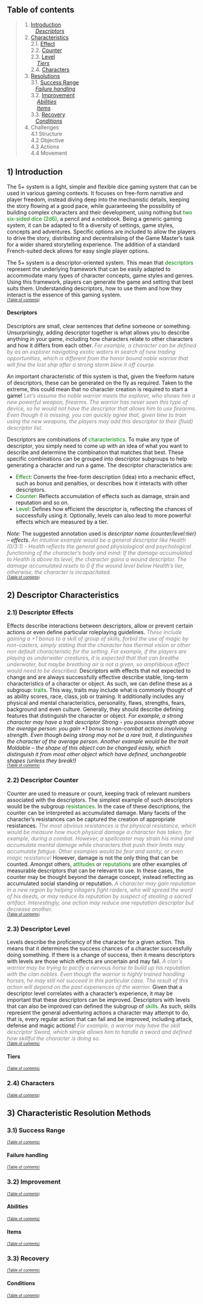## Table of contents

>1. [Introduction](#1-introduction)  
>  &nbsp;&nbsp; [*Descriptors*](#descriptors)  
>2. [Characteristics](#2-descriptor-characteristics)  
>  2.1. [Effect](#21-descriptor-effects)  
>  2.2. [Counter](#22-descriptor-counter)  
>  2.3. [Level](#23-descriptor-level)  
>    &nbsp;&nbsp;&nbsp; [*Tiers*](#tiers)  
>  2.4. [Characters](#24-characters)
>3. [Resolutions](#3-characteristic-resolution-methods)  
>  3.1. [Success Range](#31-success-range)  
>    &nbsp;&nbsp; [*Failure handling*](#failure-handling)  
>  3.2. [Improvement](#32-improvement)  
>    &nbsp;&nbsp;&nbsp; [*Abilities*](#abilities)  
>    &nbsp;&nbsp;&nbsp; [*Items*](#items)  
>  3.3. [Recovery](#33-recovery)  
>    &nbsp;&nbsp; [*Conditions*](#conditions)
>4. Challenges  
>  4.1 Structure  
>  4.2 Objective   
>  4.3 Actions  
>  4.4 Movement  

## 1) Introduction  
The 5+ system is a light, simple and flexible dice gaming system that can be used in various gaming contexts. 
It focuses on free-form narrative and player freedom, instead diving deep into the mechanistic details, keeping 
the story flowing at a good pace, while guaranteeing the possibility of building complex characters and their 
development, using nothing but <span style="color:green">two six-sided dice (2d6)</span>, a pencil and a notebook. Being a generic gaming system, 
it can be adapted to fit a diversity of settings, game styles, concepts and adventures. Specific options are 
included to allow the players to drive the story, distributing and decentralising of the Game Master’s task 
for a wider shared storytelling experience. The addition of a standard French-suited deck allows for easy 
single player options.  
  
The 5+ system is a descriptor-oriented system. 
This mean that <span style="color:green">descriptors</span> represent the underlying framework that can be easily adapted to accommodate 
many types of character concepts, game styles and genres. Using this framework, players can generate 
the game and setting that best suits them. Understanding descriptors, how to use them and how they 
interact is the essence of this gaming system.  
<sub><sup>[(Table of contents)](#table-of-contents)</sup></sub> 

#### Descriptors  
Descriptors are small, clear sentences that define someone or something. 
Unsurprisingly, adding descriptor together is what allows you to describe anything in your game, 
including how characters relate to other characters and how it differs from each other. 
*<span style="color:grey">For example, a character can be defined by as an explorer navigating exotic waters 
in search of new trading opportunities, which is different from the honor bound noble warrior that will 
fine the lost ship after a strong storm blew it off course.</span>*  

An important characteristic of this system is that, given the freeform nature of descriptors, 
these can be generated on the fly as required. Taken to the extreme, this could mean that no character 
creation is required to start a game!
*<span style="color:grey">Let’s assume the noble warrior meets the explorer, who shows him a new powerful 
weapon, firearms. The warrior has never seen this type of device, so he would not have the descriptor that 
allows him to use firearms.  Even though it is missing, you can quickly agree that, given time to 
train using the new weapons, the players may add this descriptor to their (fluid) descriptor list.</span>*  

Descriptors are combinations of <span style="color:green">characteristics</span>. 
To make any type of descriptor, you simply need to come up with an idea of what you want to describe 
and determine the combination that matches that best. These specific combinations can be grouped into descriptor subgroups to help generating a character and run a game. The descriptor characteristics are:  

* <span style="color:green">Effect</span>: Converts the free-form description (idea) into a mechanic effect, 
such as bonus and penalties, or describes how it interacts with other descriptors.  
* <span style="color:green">Counter</span>: Reflects accumulation of effects such as damage, 
strain and reputation and so on.  
* <span style="color:green">Level</span>:  Defines how efficient the descriptor is, reflecting the chances of 
successfully using it. Optionally, levels can also lead to more powerful effects which are measured by a tier.   

*Note:* The suggested annotation used is *descriptor name (counter/level:tier) – effects*. 
*<span style="color:grey">An intuitive example would be a general descriptor like Health (0/3:1) - Health reflects 
the general good physiological and psychological functioning of the character’s body and mind: If the damage 
accumulated to Health is above its level, the character gains a wound descriptor. The damage accumulated resets 
to 0 if the wound level below Health’s tier, otherwise, the character is incapacitated.</span>*  
<sub><sup>[(Table of contents)](#table-of-contents)</sup></sub> 

## 2) Descriptor Characteristics  
### 2.1) Descriptor Effects   
Effects describe interactions between descriptors, allow or prevent certain actions or even define particular roleplaying guidelines. *<span style="color:grey">These include gaining a +1 bonus to a skill of group of skills, forbid the use of magic by non-casters, simply stating that the character has thermal vision or other non default characteristic for the setting. For example, if the players are playing as underwater creatures, it is expected that that can breathe underwater, but maybe breathing air is not a given, so amphibious effect would need to be described.</span>* Descriptors with effects that not expected to change and are always successfully effective describe stable, long-term characteristics of a character or object. As such, we can define these as a subgroup: <span style="color:green">traits</span>. This way, traits may include what is commonly thought of as ability scores, race, class, job or training. It additionally includes any physical and mental characteristics, personality, flaws, strengths, fears, background and even culture. Generally, they should describe defining features that distinguish the character or object. *<span style=“color:grey”> For example, a strong character may have a trait descriptor Strong - you possess strength above the average person: you gain +1 bonus to non-combat actions involving strength. Even though being strong may not be a rare trait, it distinguishes the character of the average person. Another example would be the trait Moldable – the shape of this object can be changed easily, which distinguish it from most other object which have defined, unchangeable shapes (unless they break!)</span>*   
<sub><sup>[(Table of contents)](#table-of-contents)</sup></sub>  

### 2.2) Descriptor Counter   
Counter are used to measure or count, keeping track of relevant numbers associated with the descriptors. The simplest example of such descriptors would be the subgroup <span style="color:green">resistances</span>. In the case of these descriptions, the counter can be interpreted as accumulated damage. Many facets of the character’s resistances can be captured the creation of appropriate resistances. *<span style="color:grey">The most obvious resistances is the physical resistance, which would be measure how much physical damage a character has taken, for example, during a combat. However, a spellcaster may strain his mind and accumulate mental damage while characters that push their limits may accumulate fatigue. Other examples would be fear and sanity, or even magic resistance!</span>* However, damage is not the only thing that can be counted. Amongst others, <span style="color:green">attitudes</span> or <span style="color:green">reputations</span> are other examples of measurable descriptors that can be relevant to use. In these cases, the counter may be thought beyond the damage concept, instead reflecting as accumulated social standing or reputation. *<span style="color:grey">A character may gain reputation in a new region by helping villagers fight raiders, who will spread the word of his deeds, or may reduce its reputation by suspect of stealing a sacred artifact. Interestingly, one action may reduce one reputation descriptor but decrease another.</span>*   
<sub><sup>[(Table of contents)](#table-of-contents)</sup></sub> 
  
### 2.3) Descriptor Level  
Levels describe the proficiency of the character for a given action. This means that it determines the success chances of a character successfully doing something. If there is a change of success, then it means descriptors with levels are those which effects are uncertain and may fail. *<span style="color:grey">A clan's warrior may be trying to pacify a nervous horse to build up his reputation with the clan nobles. Even though the warrior is highly trained handling horses, he may still not succeed in this particular case. The result of this action will depend on the past experiences of the warrior.</span>* Given that a descriptor level correlates with a character’s experience, it may be important that these descriptors can be improved. Descriptors with levels that can also be improved can defined the subgroup of <span style="color:green">skills</span>. As such, skills represent the general adventuring actions a character may attempt to do, that is, every regular action that can fail and be improved, including attack, defense and magic actions! *<span style="color:grey">For example, a warrior may have the skill descriptor Sword, which simple allows him to handle a sword and defined how skillful the character is doing so.</span>*  
<sub><sup>[(Table of contents)](#table-of-contents)</sup></sub> 

#### Tiers  
<sub><sup>[(Table of contents)](#table-of-contents)</sup></sub> 

### 2.4) Characters
<sub><sup>[(Table of contents)](#table-of-contents)</sup></sub> 

## 3) Characteristic Resolution Methods  
### 3.1) Success Range  
<sub><sup>[(Table of contents)](#table-of-contents)</sup></sub>   

#### Failure handling  
<sub><sup>[(Table of contents)](#table-of-contents)</sup></sub>  

### 3.2) Improvement  
<sub><sup>[(Table of contents)](#table-of-contents)</sup></sub>  
#### Abilities  
<sub><sup>[(Table of contents)](#table-of-contents)</sup></sub> 
#### Items  
<sub><sup>[(Table of contents)](#table-of-contents)</sup></sub> 

### 3.3) Recovery  
<sub><sup>[(Table of contents)](#table-of-contents)</sup></sub>  
#### Conditions  
<sub><sup>[(Table of contents)](#table-of-contents)</sup></sub> 
